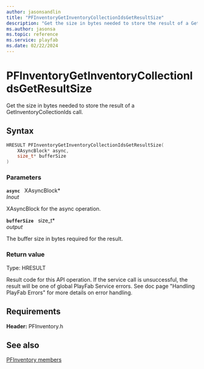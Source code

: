 ```yaml
---
author: jasonsandlin
title: "PFInventoryGetInventoryCollectionIdsGetResultSize"
description: "Get the size in bytes needed to store the result of a GetInventoryCollectionIds call."
ms.author: jasonsa
ms.topic: reference
ms.service: playfab
ms.date: 02/22/2024
---
```


# PFInventoryGetInventoryCollectionIdsGetResultSize  

Get the size in bytes needed to store the result of a GetInventoryCollectionIds call.  

## Syntax  
  
```cpp
HRESULT PFInventoryGetInventoryCollectionIdsGetResultSize(  
    XAsyncBlock* async,  
    size_t* bufferSize  
)  
```  
  
### Parameters  
  
**`async`** &nbsp; XAsyncBlock*  
*_Inout_*  
  
XAsyncBlock for the async operation.  
  
**`bufferSize`** &nbsp; size_t*  
*output*  
  
The buffer size in bytes required for the result.  
  
  
### Return value
Type: HRESULT
  
Result code for this API operation. If the service call is unsuccessful, the result will be one of global PlayFab Service errors. See doc page "Handling PlayFab Errors" for more details on error handling.
  
  
## Requirements  
  
**Header:** PFInventory.h
  
## See also  
[PFInventory members](../pfinventory_members.md)  

  
  
